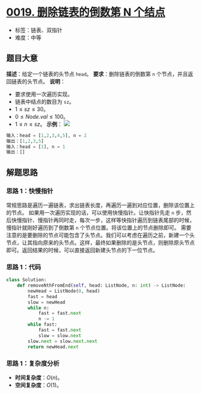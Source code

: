 # [0019. 删除链表的倒数第 N 个结点](https://leetcode.cn/problems/remove-nth-node-from-end-of-list/)
- 标签：链表、双指针
- 难度：中等
## 题目大意
**描述**：给定一个链表的头节点 `head`。
**要求**：删除链表的倒数第 `n` 个节点，并且返回链表的头节点。
**说明**：
- 要求使用一次遍历实现。
- 链表中结点的数目为 `sz`。
- $1 \le sz \le 30$。
- $0 \le Node.val \le 100$。
- $1 \le n \le sz$。
**示例**：
![](https://assets.leetcode.com/uploads/2020/10/03/remove_ex1.jpg)
```python
输入：head = [1,2,3,4,5], n = 2
输出：[1,2,3,5]
输入：head = [1], n = 1
输出：[]
```
## 解题思路
### 思路 1：快慢指针
常规思路是遍历一遍链表，求出链表长度，再遍历一遍到对应位置，删除该位置上的节点。
如果用一次遍历实现的话，可以使用快慢指针。让快指针先走 `n` 步，然后快慢指针、慢指针再同时走，每次一步，这样等快指针遍历到链表尾部的时候，慢指针就刚好遍历到了倒数第 `n` 个节点位置。将该位置上的节点删除即可。
需要注意的是要删除的节点可能包含了头节点。我们可以考虑在遍历之前，新建一个头节点，让其指向原来的头节点。这样，最终如果删除的是头节点，则删除原头节点即可。返回结果的时候，可以直接返回新建头节点的下一位节点。
### 思路 1：代码
```python
class Solution:
    def removeNthFromEnd(self, head: ListNode, n: int) -> ListNode:
        newHead = ListNode(0, head)
        fast = head
        slow = newHead
        while n:
            fast = fast.next
            n -= 1
        while fast:
            fast = fast.next
            slow = slow.next
        slow.next = slow.next.next
        return newHead.next
```
### 思路 1：复杂度分析
- **时间复杂度**：$O(n)$。
- **空间复杂度**：$O(1)$。
